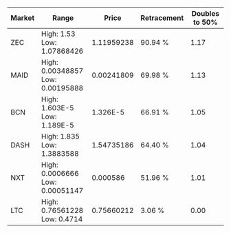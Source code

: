 | Market | Range | Price| Retracement | Doubles to 50% |
| --- | --- | --- | --- | --- |
| ZEC | High: 1.53<br />Low: 1.07868426 | 1.11959238 | 90.94 % | 1.17 |
| MAID | High: 0.00348857<br />Low: 0.00195888 | 0.00241809 | 69.98 % | 1.13 |
| BCN | High: 1.603E-5<br />Low: 1.189E-5 | 1.326E-5 | 66.91 % | 1.05 |
| DASH | High: 1.835<br />Low: 1.3883588 | 1.54735186 | 64.40 % | 1.04 |
| NXT | High: 0.0006666<br />Low: 0.00051147 | 0.000586 | 51.96 % | 1.01 |
| LTC | High: 0.76561228<br />Low: 0.4714 | 0.75660212 | 3.06 % | 0.00 |
